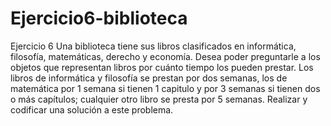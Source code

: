 # Ejercicio6-biblioteca
Ejercicio 6
Una biblioteca tiene sus libros clasificados en informática, filosofía,
matemáticas, derecho y economía.
Desea poder preguntarle a los objetos que representan libros por cuánto tiempo los
pueden prestar. Los libros de informática y filosofía se prestan por dos semanas, los
de matemática por 1 semana si tienen 1 capitulo y por 3 semanas si tienen dos o
más capítulos; cualquier otro libro se presta por 5 semanas.
Realizar y codificar una solución a este problema.
